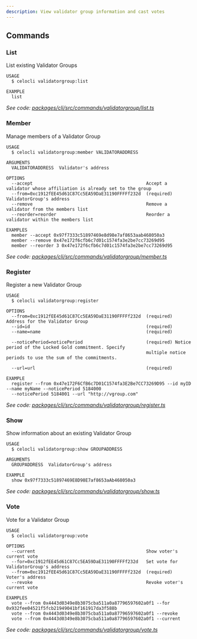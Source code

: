 ```yaml
---
description: View validator group information and cast votes
---
```


## Commands

### List

List existing Validator Groups

```
USAGE
  $ celocli validatorgroup:list

EXAMPLE
  list
```

_See code: [packages/cli/src/commands/validatorgroup/list.ts](https://github.com/celo-org/celo-monorepo/tree/master/packages/cli/src/commands/validatorgroup/list.ts)_

### Member

Manage members of a Validator Group

```
USAGE
  $ celocli validatorgroup:member VALIDATORADDRESS

ARGUMENTS
  VALIDATORADDRESS  Validator's address

OPTIONS
  --accept                                           Accept a validator whose affiliation is already set to the group
  --from=0xc1912fEE45d61C87Cc5EA59DaE31190FFFFf232d  (required) ValidatorGroup's address
  --remove                                           Remove a validator from the members list
  --reorder=reorder                                  Reorder a validator within the members list

EXAMPLES
  member --accept 0x97f7333c51897469e8d98e7af8653aab468050a3
  member --remove 0x47e172f6cfb6c7d01c1574fa3e2be7cc73269d95
  member --reorder 3 0x47e172f6cfb6c7d01c1574fa3e2be7cc73269d95
```

_See code: [packages/cli/src/commands/validatorgroup/member.ts](https://github.com/celo-org/celo-monorepo/tree/master/packages/cli/src/commands/validatorgroup/member.ts)_

### Register

Register a new Validator Group

```
USAGE
  $ celocli validatorgroup:register

OPTIONS
  --from=0xc1912fEE45d61C87Cc5EA59DaE31190FFFFf232d  (required) Address for the Validator Group
  --id=id                                            (required)
  --name=name                                        (required)

  --noticePeriod=noticePeriod                        (required) Notice period of the Locked Gold commitment. Specify
                                                     multiple notice periods to use the sum of the commitments.

  --url=url                                          (required)

EXAMPLE
  register --from 0x47e172F6CfB6c7D01C1574fa3E2Be7CC73269D95 --id myID --name myName --noticePeriod 5184000
  --noticePeriod 5184001 --url "http://vgroup.com"
```

_See code: [packages/cli/src/commands/validatorgroup/register.ts](https://github.com/celo-org/celo-monorepo/tree/master/packages/cli/src/commands/validatorgroup/register.ts)_

### Show

Show information about an existing Validator Group

```
USAGE
  $ celocli validatorgroup:show GROUPADDRESS

ARGUMENTS
  GROUPADDRESS  ValidatorGroup's address

EXAMPLE
  show 0x97f7333c51897469E8D98E7af8653aAb468050a3
```

_See code: [packages/cli/src/commands/validatorgroup/show.ts](https://github.com/celo-org/celo-monorepo/tree/master/packages/cli/src/commands/validatorgroup/show.ts)_

### Vote

Vote for a Validator Group

```
USAGE
  $ celocli validatorgroup:vote

OPTIONS
  --current                                          Show voter's current vote
  --for=0xc1912fEE45d61C87Cc5EA59DaE31190FFFFf232d   Set vote for ValidatorGroup's address
  --from=0xc1912fEE45d61C87Cc5EA59DaE31190FFFFf232d  (required) Voter's address
  --revoke                                           Revoke voter's current vote

EXAMPLES
  vote --from 0x4443d0349e8b3075cba511a0a87796597602a0f1 --for 0x932fee04521f5fcb21949041bf161917da3f588b
  vote --from 0x4443d0349e8b3075cba511a0a87796597602a0f1 --revoke
  vote --from 0x4443d0349e8b3075cba511a0a87796597602a0f1 --current
```

_See code: [packages/cli/src/commands/validatorgroup/vote.ts](https://github.com/celo-org/celo-monorepo/tree/master/packages/cli/src/commands/validatorgroup/vote.ts)_
